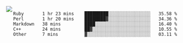 

<a href="https://github.com/anuraghazra/github-readme-stats">
  <img align="left" src="https://github-readme-stats.vercel.app/api?username=kfly8&count_private=true&show_icons=true&theme=calm" />
</a>


<!--START_SECTION:waka-->

```text
Ruby       1 hr 23 mins    █████████░░░░░░░░░░░░░░░░   35.58 %
Perl       1 hr 20 mins    ████████▓░░░░░░░░░░░░░░░░   34.36 %
Markdown   38 mins         ████░░░░░░░░░░░░░░░░░░░░░   16.40 %
C++        24 mins         ██▓░░░░░░░░░░░░░░░░░░░░░░   10.55 %
Other      7 mins          ▓░░░░░░░░░░░░░░░░░░░░░░░░   03.11 %
```

<!--END_SECTION:waka-->
